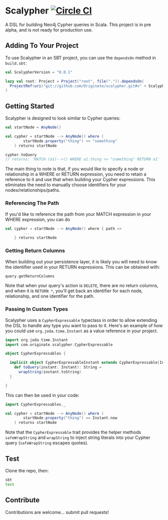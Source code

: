 # Scalypher [![Circle CI](https://circleci.com/gh/Originate/scalypher/tree/master.svg?style=svg)](https://circleci.com/gh/Originate/scalypher/tree/master)

A DSL for building Neo4j Cypher queries in Scala. This project is in pre alpha, and is not ready for production use.

## Adding To Your Project

To use Scalypher in an SBT project, you can use the `dependsOn` method in `build.sbt`:

```scala
val ScalypherVersion = "0.0.1"

lazy val root: Project = Project("root", file(".")).dependsOn(
  ProjectRef(uri("git://github.com/Originate/scalypher.git#v" + ScalypherVersion), "scalypher")
)
```

## Getting Started

Scalypher is designed to look similar to Cypher queries:

```scala
val startNode = AnyNode()

val cypher = startNode --> AnyNode() where (
		startNode.property("thing") <> "something"
	) returns startNode

cypher.toQuery
// returns: 'MATCH (a1)-->() WHERE a1.thing <> "something" RETURN a1'
```

The main thing to note is that, if you would like to specify a node or relationship in a WHERE or RETURN
expression, you need to retain a reference to it and use that when building your Cypher expressions. This
eliminates the need to manually choose identifiers for your nodes/relationships/paths.

### Referencing The Path

If you'd like to reference the path from your MATCH expression in your WHERE expression, you can do

```scala
val cypher = startNode --> AnyNode() where { path =>
		...
	} returns startNode

```

### Getting Return Columns

When building out your persistence layer, it is likely you will need to know the identifier used in your
RETURN expressions. This can be obtained with:

```scala
query.getReturnColumns
```

Note that when your query's action is `DELETE`, there are no return columns, and when it is `RETURN *`,
you'll get back an identifier for each node, relationship, and one identifier for the path.

### Passing In Custom Types

Scalypher uses a `CypherExpressable` typeclass in order to allow extending the DSL to handle any type you
want to pass to it. Here's an example of how you could use `org.joda.time.Instant` as a value reference
in your project.

```scala
import org.joda.time.Instant
import com.originate.scalypher.CypherExpressable

object CypherExpressables {

  implicit object CypherExpressableInstant extends CypherExpressable[Instant] {
    def toQuery(instant: Instant): String =
      wrapString(instant.toString)
  }

}
```

This can then be used in your code:

```scala
import CypherExpressables._

val cypher = startNode --> AnyNode() where (
		startNode.property("thing") == Instant.now
	) returns startNode

```

Note that the `CypherExpressable` trait provides the helper methods `safeWrapString` and `wrapString` to inject
string literals into your Cypher query (`safeWrapString` escapes quotes).

## Test

Clone the repo, then:

```bash
sbt
test
```

## Contribute

Contributions are welcome... submit pull requests!
